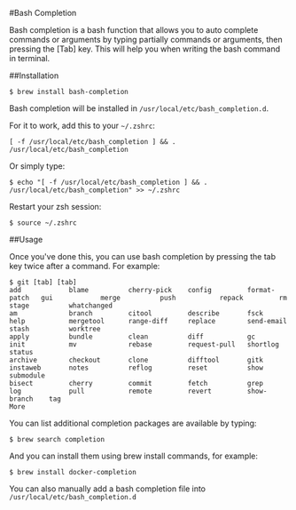 #Bash Completion

Bash completion is a bash function that allows you to auto complete commands or arguments by typing partially commands or arguments, then pressing the [Tab] key. This will help you when writing the bash command in terminal.

##Installation

```
$ brew install bash-completion
```

Bash completion will be installed in `/usr/local/etc/bash_completion.d`.

For it to work, add this to your `~/.zshrc`:

```
[ -f /usr/local/etc/bash_completion ] && . /usr/local/etc/bash_completion
```

Or simply type:

```
$ echo "[ -f /usr/local/etc/bash_completion ] && . /usr/local/etc/bash_completion" >> ~/.zshrc
```

Restart your zsh session:

```
$ source ~/.zshrc
```

##Usage

Once you've done this, you can use bash completion by pressing the tab key twice after a command. For example:

```
$ git [tab] [tab]
add            blame          cherry-pick    config         format-patch   gui            merge          push           repack         rm             stage          whatchanged
am             branch         citool         describe       fsck           help           mergetool      range-diff     replace        send-email     stash          worktree
apply          bundle         clean          diff           gc             init           mv             rebase         request-pull   shortlog       status
archive        checkout       clone          difftool       gitk           instaweb       notes          reflog         reset          show           submodule
bisect         cherry         commit         fetch          grep           log            pull           remote         revert         show-branch    tag
More
```

You can list additional completion packages are available by typing:

```
$ brew search completion
```

And you can install them using brew install commands, for example:

```
$ brew install docker-completion
```

You can also manually add a bash completion file into `/usr/local/etc/bash_completion.d`